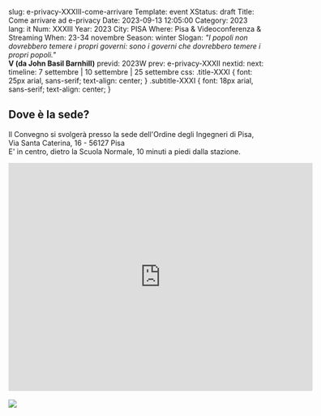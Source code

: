 slug: e-privacy-XXXIII-come-arrivare
Template: event
XStatus: draft
Title: Come arrivare ad e-privacy
Date: 2023-09-13 12:05:00
Category: 2023
lang: it
Num: XXXIII
Year: 2023
City: PISA
Where: Pisa & Videoconferenza & Streaming
When: 23-34 novembre
Season: winter
Slogan: <i>"I popoli non dovrebbero temere i propri governi: sono i governi che dovrebbero temere i propri popoli."</i><br/><b>V (da John Basil Barnhill)</b>
previd: 2023W
prev: e-privacy-XXXII
nextid:
next:
timeline: 7 settembre | 10 settembre | 25 settembre
css: .title-XXXI { font: 25px arial, sans-serif; text-align: center; }   .subtitle-XXXI { font: 18px arial, sans-serif; text-align: center; }


<h2>Dove è la sede? </h2>

Il Convegno si svolgerà presso la sede dell'Ordine degli Ingegneri di Pisa, Via Santa Caterina, 16 - 56127 Pisa 
<br>
E' in centro, dietro la Scuola Normale, 10 minuti a piedi dalla stazione.
<br>

<iframe src="https://www.google.com/maps/embed?pb=!1m18!1m12!1m3!1d311.96866116517737!2d10.401996093013487!3d43.72155285217666!2m3!1f0!2f0!3f0!3m2!1i1024!2i768!4f13.1!3m3!1m2!1s0x12d591a477324605%3A0x8be010738f692abd!2sVia%20Santa%20Caterina%2C%2016%2C%2056127%20Pisa%20PI!5e0!3m2!1sit!2sit!4v1698578805175!5m2!1sit!2sit" width="600" height="450" style="border:0;" allowfullscreen="" loading="lazy" referrerpolicy="no-referrer-when-downgrade"></iframe>
<br>
<br>
<img src="/images/sale/ordine_ingegneri_pisa.png">


